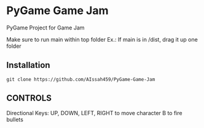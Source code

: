 # PyGame Game Jam

PyGame Project for Game Jam

Make sure to run main within top folder
Ex.: If main is in /dist, drag it up one folder

## Installation
```
git clone https://github.com/AIssah459/PyGame-Game-Jam
```

## CONTROLS

Directional Keys: UP, DOWN, LEFT, RIGHT to move character
B to fire bullets
